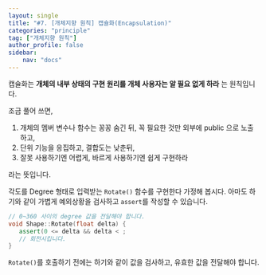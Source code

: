 ```yaml
---
layout: single
title: "#7. [개체지향 원칙] 캡슐화(Encapsulation)"
categories: "principle"
tag: ["개체지향 원칙"]
author_profile: false
sidebar: 
    nav: "docs"
---
```


캡슐화는 **개체의 내부 상태의 구현 원리를 개체 사용자는 알 필요 없게 하라** 는 원칙입니다.

조금 풀어 쓰면,

1. 개체의 멤버 변수나 함수는 꽁꽁 숨긴 뒤, 꼭 필요한 것만 외부에 public 으로 노출하고,
2. 단위 기능을 응집하고, 결합도는 낮춘뒤,
3. 잘못 사용하기엔 어렵게, 바르게 사용하기엔 쉽게 구현하라

라는 뜻입니다. 

각도를 Degree 형태로 입력받는 `Rotate()` 함수를 구현한다 가정해 봅시다. 아마도 하기와 같이 가볍게 예외상황을 검사하고 `assert`를 작성할 수 있습니다.

```cpp
// 0~360 사이의 degree 값을 전달해야 합니다.
void Shape::Rotate(float delta) {
   assert(0 <= delta && delta < ;
   // 회전시킵니다.
}
```

`Rotate()`를 호출하기 전에는 하기와 같이 값을 검사하고, 유효한 값을 전달해야 합니다.


